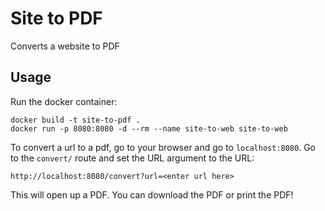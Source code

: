 # Site to PDF
Converts a website to PDF

## Usage
Run the docker container:
```
docker build -t site-to-pdf .
docker run -p 8080:8080 -d --rm --name site-to-web site-to-web
```

To convert a url to a pdf, go to your browser and go to `localhost:8080`. Go to the `convert/` route and set the URL argument to the URL:
```
http://localhost:8080/convert?url=<enter url here>
```

This will open up a PDF. You can download the PDF or print the PDF!
